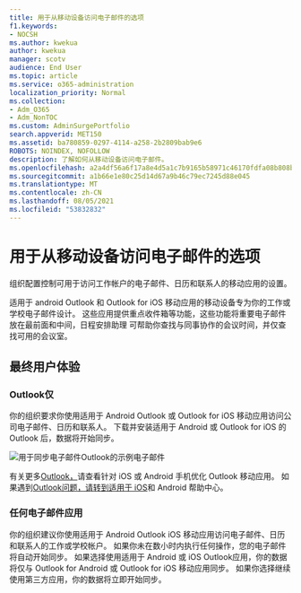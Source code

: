 ```yaml
---
title: 用于从移动设备访问电子邮件的选项
f1.keywords:
- NOCSH
ms.author: kwekua
author: kwekua
manager: scotv
audience: End User
ms.topic: article
ms.service: o365-administration
localization_priority: Normal
ms.collection:
- Adm_O365
- Adm_NonTOC
ms.custom: AdminSurgePortfolio
search.appverid: MET150
ms.assetid: ba780859-0297-4114-a258-2b2809bab9e6
ROBOTS: NOINDEX, NOFOLLOW
description: 了解如何从移动设备访问电子邮件。
ms.openlocfilehash: a2a4df56a6f17a8e4d5a1c7b9165b58971c46170fdfa08b808b1cc7ca2563d66
ms.sourcegitcommit: a1b66e1e80c25d14d67a9b46c79ec7245d88e045
ms.translationtype: MT
ms.contentlocale: zh-CN
ms.lasthandoff: 08/05/2021
ms.locfileid: "53832832"
---
```

# <a name="options-for-accessing-email-from-your-mobile-device"></a>用于从移动设备访问电子邮件的选项

组织配置控制可用于访问工作帐户的电子邮件、日历和联系人的移动应用的设置。

适用于 android Outlook 和 Outlook for iOS 移动应用的移动设备专为你的工作或学校电子邮件设计。 这些应用提供重点收件箱[](https://support.microsoft.com/office/f445ad7f-02f4-4294-a82e-71d8964e3978)等功能，这些功能将重要电子邮件放在最前面和中间，日程安排助理 可帮助你查找与同事协作的会议时间，并仅查找可用的会议室。 [](https://support.microsoft.com/office/scheduling-made-easy-in-outlook-mobile-11c5bee5-d78a-4a2b-80c2-2b386ddb4470)
  
## <a name="end-user-experience"></a>最终用户体验

### <a name="outlook-only"></a>Outlook仅

你的组织要求你使用适用于 Android Outlook 或 Outlook for iOS 移动应用访问公司电子邮件、日历和联系人。 下载并安装适用于 Android 或 Outlook for iOS 的 Outlook 后，数据将开始同步。

![用于同步电子邮件Outlook的示例电子邮件](../../media/798d942a-4181-4dcb-8039-cd9f2edd9723.png)

有关更多[Outlook，](https://support.microsoft.com/office/de075b19-b73c-4d8a-841b-459982c7e890)请查看针对 iOS 或 Android 手机优化 Outlook 移动应用。 如果遇到[Outlook问题，请转到适用于 iOS](https://support.microsoft.com/office/cd84214e-a5ac-4e95-9ea3-e07f78d0cde6)和 Android 帮助中心。

### <a name="any-email-app"></a>任何电子邮件应用

你的组织建议你使用适用于 Android Outlook iOS 移动应用访问电子邮件、日历和联系人的工作或学校帐户。 如果你未在数小时内执行任何操作，您的电子邮件将自动开始同步。 如果选择使用适用于 Android 或 iOS Outlook应用，你的数据将仅与 Outlook for Android 或 Outlook for iOS 移动应用同步。 如果你选择继续使用第三方应用，你的数据将立即开始同步。